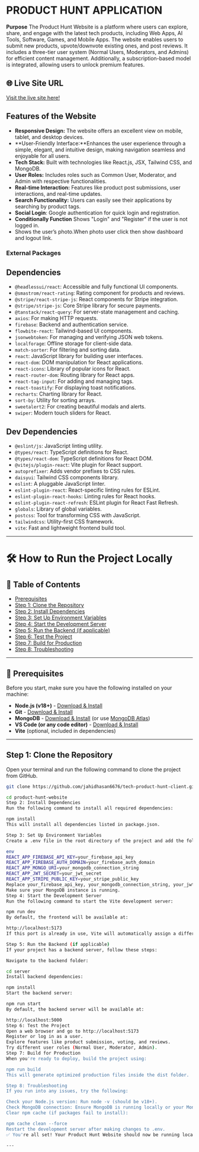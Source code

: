 # PRODUCT HUNT APPLICATION

**Purpose**
The Product Hunt Website is a platform where users can explore, share, and engage with the latest tech products, including Web Apps, AI Tools, Software, Games, and Mobile Apps. The website enables users to submit new products, upvote/downvote existing ones, and post reviews. It includes a three-tier user system (Normal Users, Moderators, and Admins) for efficient content management. Additionally, a subscription-based model is integrated, allowing users to unlock premium features.

## 🌐 Live Site URL
[Visit the live site here!](https://product-hunt-website.web.app)

##  Features of the Website
- **Responsive Design:** The website offers an excellent view on mobile, tablet, and desktop devices.
- **User-Friendly Interface:**Enhances the user experience through a simple, elegant, and intuitive      design, making navigation seamless and enjoyable for all users.
- **Tech Stack:** Built with technologies like React.js, JSX, Tailwind CSS, and MongoDB.
- **User Roles:** Includes roles such as Common User, Moderator, and Admin with respective functionalities.
- **Real-time Interaction:** Features like product post submissions, user interactions, and real-time updates.
- **Search Functionality:** Users can easily see their applications by searching by product tags.
- **Social Login**: Google authentication for quick login and registration.
- **Conditionally Function** Shows "Login" and "Register" if the user is not logged in.
- Shows the user’s photo.When photo user click then show dashboard and logout link.

### **External Packages**


## Dependencies

- `@headlessui/react`: Accessible and fully functional UI components.
- `@smastrom/react-rating`: Rating component for products and reviews.
- `@stripe/react-stripe-js`: React components for Stripe integration.
- `@stripe/stripe-js`: Core Stripe library for secure payments.
- `@tanstack/react-query`: For server-state management and caching.
- `axios`: For making HTTP requests.
- `firebase`: Backend and authentication service.
- `flowbite-react`: Tailwind-based UI components.
- `jsonwebtoken`: For managing and verifying JSON web tokens.
- `localforage`: Offline storage for client-side data.
- `match-sorter`: For filtering and sorting data.
- `react`: JavaScript library for building user interfaces.
- `react-dom`: DOM manipulation for React applications.
- `react-icons`: Library of popular icons for React.
- `react-router-dom`: Routing library for React apps.
- `react-tag-input`: For adding and managing tags.
- `react-toastify`: For displaying toast notifications.
- `recharts`: Charting library for React.
- `sort-by`: Utility for sorting arrays.
- `sweetalert2`: For creating beautiful modals and alerts.
- `swiper`: Modern touch sliders for React.

## Dev Dependencies

- `@eslint/js`: JavaScript linting utility.
- `@types/react`: TypeScript definitions for React.
- `@types/react-dom`: TypeScript definitions for React DOM.
- `@vitejs/plugin-react`: Vite plugin for React support.
- `autoprefixer`: Adds vendor prefixes to CSS rules.
- `daisyui`: Tailwind CSS components library.
- `eslint`: A pluggable JavaScript linter.
- `eslint-plugin-react`: React-specific linting rules for ESLint.
- `eslint-plugin-react-hooks`: Linting rules for React hooks.
- `eslint-plugin-react-refresh`: ESLint plugin for React Fast Refresh.
- `globals`: Library of global variables.
- `postcss`: Tool for transforming CSS with JavaScript.
- `tailwindcss`: Utility-first CSS framework.
- `vite`: Fast and lightweight frontend build tool.

---

# 🛠 How to Run the Project Locally

## 📖 Table of Contents
- [Prerequisites](#prerequisites)
- [Step 1: Clone the Repository](#step-1-clone-the-repository)
- [Step 2: Install Dependencies](#step-2-install-dependencies)
- [Step 3: Set Up Environment Variables](#step-3-set-up-environment-variables)
- [Step 4: Start the Development Server](#step-4-start-the-development-server)
- [Step 5: Run the Backend (if applicable)](#step-5-run-the-backend-if-applicable)
- [Step 6: Test the Project](#step-6-test-the-project)
- [Step 7: Build for Production](#step-7-build-for-production)
- [Step 8: Troubleshooting](#step-8-troubleshooting)

---

## 🔧 Prerequisites

Before you start, make sure you have the following installed on your machine:

- **Node.js (v18+)** - [Download & Install](https://nodejs.org/)
- **Git** - [Download & Install](https://git-scm.com/)
- **MongoDB** - [Download & Install](https://www.mongodb.com/try/download/community) (or use [MongoDB Atlas](https://www.mongodb.com/cloud/atlas))
- **VS Code (or any code editor)** - [Download & Install](https://code.visualstudio.com/)
- **Vite** (optional, included in dependencies)

---

## **Step 1: Clone the Repository**

Open your terminal and run the following command to clone the project from GitHub.

```sh
git clone https://github.com/jahidhasan6676/tech-product-hunt-client.git

cd product-hunt-website
Step 2: Install Dependencies
Run the following command to install all required dependencies:

npm install
This will install all dependencies listed in package.json.

Step 3: Set Up Environment Variables
Create a .env file in the root directory of the project and add the following configuration:

env
REACT_APP_FIREBASE_API_KEY=your_firebase_api_key
REACT_APP_FIREBASE_AUTH_DOMAIN=your_firebase_auth_domain
REACT_APP_MONGO_URI=your_mongodb_connection_string
REACT_APP_JWT_SECRET=your_jwt_secret
REACT_APP_STRIPE_PUBLIC_KEY=your_stripe_public_key
Replace your_firebase_api_key, your_mongodb_connection_string, your_jwt_secret, and your_stripe_public_key with your actual credentials.
Make sure your MongoDB instance is running.
Step 4: Start the Development Server
Run the following command to start the Vite development server:

npm run dev
By default, the frontend will be available at:

http://localhost:5173
If this port is already in use, Vite will automatically assign a different one.

Step 5: Run the Backend (if applicable)
If your project has a backend server, follow these steps:

Navigate to the backend folder:

cd server
Install backend dependencies:

npm install
Start the backend server:

npm run start
By default, the backend server will be available at:

http://localhost:5000
Step 6: Test the Project
Open a web browser and go to http://localhost:5173
Register or log in as a user.
Explore features like product submission, voting, and reviews.
Try different user roles (Normal User, Moderator, Admin).
Step 7: Build for Production
When you're ready to deploy, build the project using:

npm run build
This will generate optimized production files inside the dist folder.

Step 8: Troubleshooting
If you run into any issues, try the following:

Check your Node.js version: Run node -v (should be v18+).
Check MongoDB connection: Ensure MongoDB is running locally or your MongoDB Atlas URI is correct.
Clear npm cache (if packages fail to install):

npm cache clean --force
Restart the development server after making changes to .env.
✅ You're all set! Your Product Hunt Website should now be running locally. 🚀

---

 
